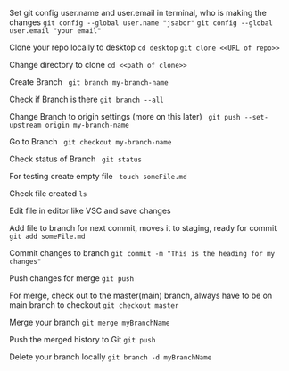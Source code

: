 Set git config user.name and user.email in terminal, who is making the changes
`git config --global user.name "jsabor"`
`git config --global user.email "your email"`

Clone your repo locally to desktop
`cd desktop`
`git clone <<URL of repo>>`

Change directory to clone
`cd <<path of clone>>`

Create Branch
` git branch my-branch-name`

Check if Branch is there
`git branch --all`

Change Branch to origin settings (more on this later)
` git push --set-upstream origin my-branch-name`

Go to Branch
` git checkout my-branch-name`

Check status of Branch
` git status`

For testing create empty file
` touch someFile.md`

Check file created
`ls`

Edit file in editor like VSC and save changes

Add file to branch for next commit, moves it to staging, ready for commit
`git add someFile.md`

Commit changes to branch
`git commit -m "This is the heading for my changes"`

Push changes for merge
`git push`

For merge, check out to the master(main) branch, always have to be on main branch to checkout
```git checkout master```

Merge your branch
```git merge myBranchName```

Push the merged history to Git
```git push```

Delete your branch locally 
```git branch -d myBranchName```
